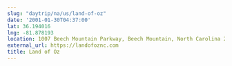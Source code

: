 ```yaml
---
slug: "daytrip/na/us/land-of-oz"
date: '2001-01-30T04:37:00'
lat: 36.194016
lng: -81.878193
location: 1007 Beech Mountain Parkway, Beech Mountain, North Carolina 28604, United States
external_url: https://landofoznc.com
title: Land of Oz
---
```




